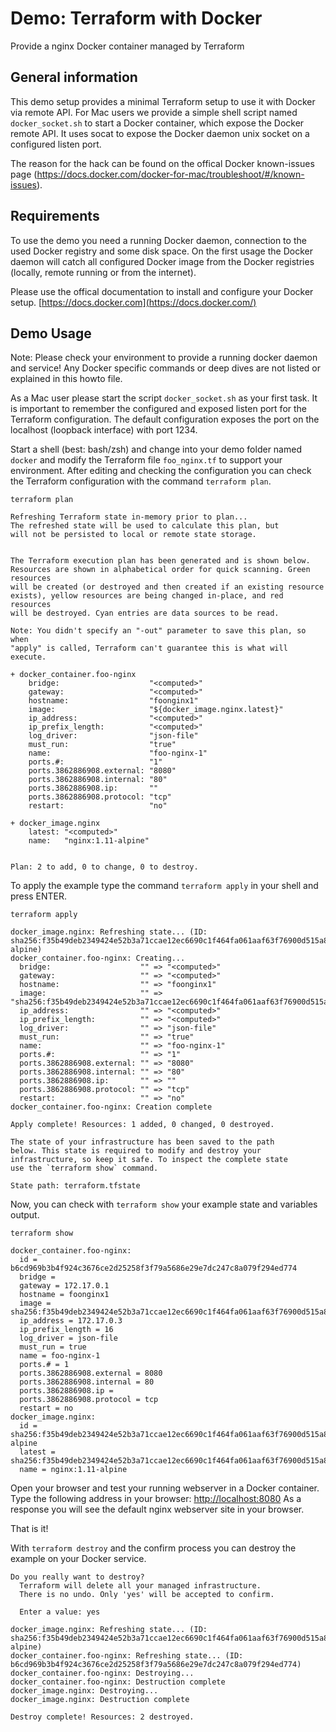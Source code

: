 Demo: Terraform with Docker
====
Provide a nginx Docker container managed by Terraform

## General information

This demo setup provides a minimal Terraform setup to use it with Docker via remote API.
For Mac users we provide a simple shell script named `docker_socket.sh` to start a Docker container, which expose the Docker remote API.
It uses socat to expose the Docker daemon unix socket on a configured listen port.

The reason for the hack can be found on the offical Docker known-issues page (https://docs.docker.com/docker-for-mac/troubleshoot/#/known-issues).

## Requirements

To use the demo you need a running Docker daemon, connection to the used Docker registry and some disk space.
On the first usage the Docker daemon will catch all configured Docker image from the Docker registries (locally, remote running or from the internet).

Please use the offical documentation to install and configure your Docker setup.
[https://docs.docker.com](https://docs.docker.com/)

## Demo Usage

Note: Please check your environment to provide a running docker daemon and service!
Any Docker specific commands or deep dives are not listed or explained in this howto file.

As a Mac user please start the script `docker_socket.sh` as your first task. It is important to remember the configured and exposed listen port for the Terraform configuration.
The default configuration exposes the port on the localhost (loopback interface) with port 1234.

Start a shell (best: bash/zsh) and change into your demo folder named `docker` and modify the Terraform file `foo_nginx.tf` to support your environment.
After editing and checking the configuration you can check the Terraform configuration with the command `terraform plan`.
```
terraform plan

Refreshing Terraform state in-memory prior to plan...
The refreshed state will be used to calculate this plan, but
will not be persisted to local or remote state storage.


The Terraform execution plan has been generated and is shown below.
Resources are shown in alphabetical order for quick scanning. Green resources
will be created (or destroyed and then created if an existing resource
exists), yellow resources are being changed in-place, and red resources
will be destroyed. Cyan entries are data sources to be read.

Note: You didn't specify an "-out" parameter to save this plan, so when
"apply" is called, Terraform can't guarantee this is what will execute.

+ docker_container.foo-nginx
    bridge:                    "<computed>"
    gateway:                   "<computed>"
    hostname:                  "foonginx1"
    image:                     "${docker_image.nginx.latest}"
    ip_address:                "<computed>"
    ip_prefix_length:          "<computed>"
    log_driver:                "json-file"
    must_run:                  "true"
    name:                      "foo-nginx-1"
    ports.#:                   "1"
    ports.3862886908.external: "8080"
    ports.3862886908.internal: "80"
    ports.3862886908.ip:       ""
    ports.3862886908.protocol: "tcp"
    restart:                   "no"

+ docker_image.nginx
    latest: "<computed>"
    name:   "nginx:1.11-alpine"


Plan: 2 to add, 0 to change, 0 to destroy.
```

To apply the example type the command `terraform apply` in your shell and press ENTER.
```
terraform apply

docker_image.nginx: Refreshing state... (ID: sha256:f35b49deb2349424e52b3a71ccae12ec6690c1f464fa061aaf63f76900d515a8nginx:1.11-alpine)
docker_container.foo-nginx: Creating...
  bridge:                    "" => "<computed>"
  gateway:                   "" => "<computed>"
  hostname:                  "" => "foonginx1"
  image:                     "" => "sha256:f35b49deb2349424e52b3a71ccae12ec6690c1f464fa061aaf63f76900d515a8"
  ip_address:                "" => "<computed>"
  ip_prefix_length:          "" => "<computed>"
  log_driver:                "" => "json-file"
  must_run:                  "" => "true"
  name:                      "" => "foo-nginx-1"
  ports.#:                   "" => "1"
  ports.3862886908.external: "" => "8080"
  ports.3862886908.internal: "" => "80"
  ports.3862886908.ip:       "" => ""
  ports.3862886908.protocol: "" => "tcp"
  restart:                   "" => "no"
docker_container.foo-nginx: Creation complete

Apply complete! Resources: 1 added, 0 changed, 0 destroyed.

The state of your infrastructure has been saved to the path
below. This state is required to modify and destroy your
infrastructure, so keep it safe. To inspect the complete state
use the `terraform show` command.

State path: terraform.tfstate
```

Now, you can check with `terraform show` your example state and variables output.
```
terraform show

docker_container.foo-nginx:
  id = b6cd969b3b4f924c3676ce2d25258f3f79a5686e29e7dc247c8a079f294ed774
  bridge =
  gateway = 172.17.0.1
  hostname = foonginx1
  image = sha256:f35b49deb2349424e52b3a71ccae12ec6690c1f464fa061aaf63f76900d515a8
  ip_address = 172.17.0.3
  ip_prefix_length = 16
  log_driver = json-file
  must_run = true
  name = foo-nginx-1
  ports.# = 1
  ports.3862886908.external = 8080
  ports.3862886908.internal = 80
  ports.3862886908.ip =
  ports.3862886908.protocol = tcp
  restart = no
docker_image.nginx:
  id = sha256:f35b49deb2349424e52b3a71ccae12ec6690c1f464fa061aaf63f76900d515a8nginx:1.11-alpine
  latest = sha256:f35b49deb2349424e52b3a71ccae12ec6690c1f464fa061aaf63f76900d515a8
  name = nginx:1.11-alpine
```

Open your browser and test your running webserver in a Docker container.
Type the following address in your browser:
[http://localhost:8080](http://localhost:8080)
As a response you will see the default nginx webserver site in your browser.

That is it!

With `terraform destroy` and the confirm process you can destroy the example on your Docker service.
```
Do you really want to destroy?
  Terraform will delete all your managed infrastructure.
  There is no undo. Only 'yes' will be accepted to confirm.

  Enter a value: yes

docker_image.nginx: Refreshing state... (ID: sha256:f35b49deb2349424e52b3a71ccae12ec6690c1f464fa061aaf63f76900d515a8nginx:1.11-alpine)
docker_container.foo-nginx: Refreshing state... (ID: b6cd969b3b4f924c3676ce2d25258f3f79a5686e29e7dc247c8a079f294ed774)
docker_container.foo-nginx: Destroying...
docker_container.foo-nginx: Destruction complete
docker_image.nginx: Destroying...
docker_image.nginx: Destruction complete

Destroy complete! Resources: 2 destroyed.
```

